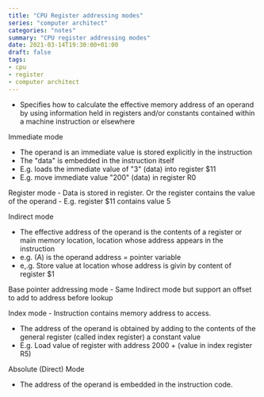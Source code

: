 ```yaml
---
title: "CPU Register addressing modes"
series: "computer architect"
categories: "notes"
summary: "CPU register addressing modes"
date: 2021-03-14T19:30:00+01:00
draft: false
tags:
- cpu
- register
- computer architect
---
```


 - Specifies how to calculate the effective memory address of an operand by using information held in registers and/or constants contained within a machine instruction or elsewhere

Immediate mode
   - The operand is an immediate value is stored explicitly in the instruction
   - The "data" is embedded in the instruction itself
   - E.g. loads the immediate value of "3" (data) into register $11
   - E.g. move immediate value "200" (data) in register R0

Register mode
    - Data is stored in register. Or the register contains the value of the operand
    - E.g. register $11 contains value 5

Indirect mode
   - The effective address of the operand is the contents of a register or main memory location, location whose address appears in the instruction
   - e.g. (A) is the operand address = pointer variable
   - e,.g. Store value at location whose address is givin by content of register $1

Base pointer addressing mode
    - Same Indirect mode but support an offset to add to address before lookup

Index mode
    - Instruction contains memory address to access.
   - The address of the operand is obtained by adding to the contents of the general register (called index register) a constant value
   - E.g. Load value of register with address 2000 + (value in index register R5)

Absolute (Direct) Mode
   - The address of the operand is embedded in the instruction code.
